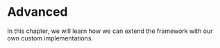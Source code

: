 # Advanced

In this chapter, we will learn how we can extend the framework with our own custom implementations.

